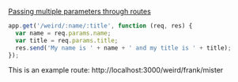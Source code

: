 [Passing multiple parameters through routes](https://youtu.be/Zao1BWC-RWo?t=40m51s)

```javascript
app.get('/weird/:name/:title', function (req, res) {
  var name = req.params.name;
  var title = req.params.title;
  res.send('My name is ' + name + ' and my title is ' + title);
});
```

This is an example route: http://localhost:3000/weird/frank/mister

